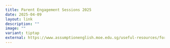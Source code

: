 ```yaml
---
title: Parent Engagement Sessions 2025
date: 2025-04-09
layout: link
description: ""
image: ""
variant: tiptap
external: https://www.assumptionenglish.moe.edu.sg/useful-resources/for-parents/parents-engagement-sessions-2025/
---
```


